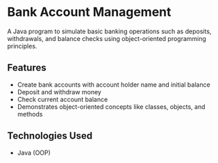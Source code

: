 # Bank Account Management

A Java program to simulate basic banking operations such as deposits, withdrawals, and balance checks using object-oriented programming principles.

## Features
- Create bank accounts with account holder name and initial balance
- Deposit and withdraw money
- Check current account balance
- Demonstrates object-oriented concepts like classes, objects, and methods

## Technologies Used
- Java (OOP)
